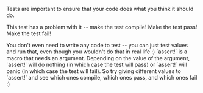 Tests are important to ensure that your code does what you think it should do.

This test has a problem with it -- make the test compile! Make the test pass!
Make the test fail!

<div class="hint">
  You don't even need to write any code to test -- you can just test values and run that, even though you wouldn't do that in real life :)
  `assert!` is a macro that needs an argument.
  Depending on the value of the argument, `assert!` will do nothing (in which case the test will pass) or `assert!` will panic (in which case the test will fail).
  So try giving different values  to `assert!` and see which ones compile, which ones pass, and which ones fail :)
</div>
